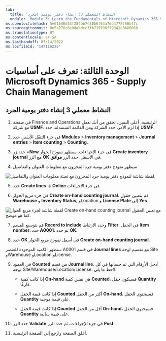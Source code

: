 ```yaml
---
lab:
  title: 'النشاط المعملي 3: إنشاء دفتر يومية الجرد'
  module: 'Module 3: Learn the Fundamentals of Microsoft Dynamics 365 Supply Chain Management'
ms.openlocfilehash: 5e61646d33f284bb7e30b6f63a7db4778f58b47c
ms.sourcegitcommit: 8e5a278c6e08abdcc3fb719796f79842e868606b
ms.translationtype: HT
ms.contentlocale: ar-SA
ms.lasthandoff: 07/14/2022
ms.locfileid: "147116226"
---
```

# <a name="module-3-learn-the-fundamentals-of-microsoft-dynamics-365-supply-chain-management"></a>الوحدة الثالثة: تعرف على أساسيات Microsoft Dynamics 365 - Supply Chain Management

## <a name="lab-3---create-a-counting-journal"></a>النشاط معملي 3 إنشاء دفتر يومية الجرد

1. في صفحة Finance and Operations الرئيسية، أعلى اليمين، تحقق من أنك تعمل مع شركة **USMF**. إذا لزم الأمر، حدد الشركة ومن القائمة المنسدلة، حدد **USMF**.

2. في جزء التنقّل الأيسر، حدد **Modules** > **Inventory management** > **Journal entries** > **Item counting** > **Counting**.

3. حدد زر **+New** في جزء الإجراءات. سيظهر نموذج الحوار **Create inventory journal** مع الزر **OK** في الأسفل. حدد الزر **موافق**.

4. سيظهر نموذج دفتر يومية جرد المخزون مع معلومات العنوان والتفاصيل

![لقطة شاشة لنموذج دفتر يومية جرد المخزون مع تعبئة معلومات العنوان والتفاصيل.](../media/lp-scm-m-002-warehouse-inventory-mgmt-06.png)

5. حدد **Create lines -&gt; Online** في جزء الإجراءات.

6. في جزء مربع الحوار **Create on-hand counting journal**، قم بتعيين حقول **Warehouse** و **Inventory Status**, وLocation و **License Plate** إلى **Yes**. 

![لقطة شاشة لجزء مربع الحوار Create on-hand counting journal مع تعيين الحقول كما هو موضح.](../media/lp-scm-m-002-warehouse-inventory-mgmt-07.png)

7. قم بتوسيع القسم **Record to include** وحدد الارتباط **Filter**. في الحقل **Item number**، حدد **A0001**، ثم حدد **OK**.

8. حدد **OK** في أسفل نموذج مربع الحوار **Create on-hand counting journal**.

ستظهر الكمية الموجودة للعنصر A0001 في قسم **Journal lines** مع تقسيم لوحة Site وWarehouse وLocation وLicense.

9. في العمود **Counted** من قسم **Journal line**، أدخل الأرقام التي تم حسابها في كل لوحة Site/Warehouse/Location/License. لاحظ ما يلي:

    - إذا كانت كمية **On-hand** هي نفس كمية **Counted**، فسيكون حقل **Quantity** فارغًا.

    - إذا كانت قيمة الحقل **Counted** أكثر من الحقل **On-hand**، فسيحتوي الحقل **Quantity** على قيمة موجبة.

    - إذا كانت قيمة الحقل **Counted** أقل من الحقل **On-hand**، فسيحتوي الحقل **Quantity** على قيمة سالبة.

10. حدد الزر **Validate** في جزء الإجراءات، ثم حدد الزر **Post**.

11. أغلق الصفحة وارجع إلى الصفحة الرئيسية.
